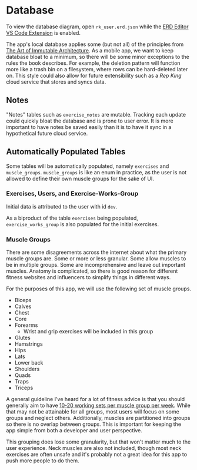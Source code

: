 # Database

To view the database diagram, open `rk_user.erd.json` while the 
[ERD Editor VS Code Extension](https://marketplace.visualstudio.com/items?itemName=dineug.vuerd-vscode)
is enabled.

The app's local database applies some (but not all) of the principles from
[The Art of Immutable Architecture](https://michaelperry.net/the-art-of-immutable-architecture/).
As a mobile app, we want to keep database bloat to a minimum, so there will be
some minor exceptions to the rules the book describes. For example, the
deletion pattern will function more like a trash bin on a filesystem, where
rows can be hard-deleted later on. This style could also allow for future
extensibility such as a *Rep King* cloud service that stores and syncs data.

## Notes

"Notes" tables such as `exercise_notes` are mutable. Tracking each update could
quickly bloat the database and is prone to user error. It is more important to
have notes be saved easily than it is to have it sync in a
hypothetical future cloud service.

## Automatically Populated Tables

Some tables will be automatically populated, namely `exercises` and
`muscle_groups`. `muscle_groups` is like an enum in practice, as the user is
not allowed to define their own muscle groups for the sake of UI.

### Exercises, Users, and Exercise-Works-Group

Initial data is attributed to the user with id `dev`.

As a biproduct of the table `exercises` being populated, `exercise_works_group`
is also populated for the initial exercises.

### Muscle Groups

There are some disagreements across the internet about what the primary muscle
groups are. Some or more or less granular. Some allow muscles to be in multiple
groups. Some are incomprehensive and leave out important muscles. Anatomy is 
complicated, so there is good reason for different fitness websites and
influencers to simplify things in different ways.

For the purposes of this app, we will use the following set of muscle groups.

- Biceps
- Calves
- Chest
- Core
- Forearms
    - Wrist and grip exercises will be included in this group
- Glutes
- Hamstrings
- Hips
- Lats
- Lower back
- Shoulders
- Quads
- Traps
- Triceps

A general guideline I've heard for a lot of fitness advice is that you should
generally aim to have [10-20 working sets per muscle group per week](https://builtwithscience.com/fitness-tips/how-many-sets-per-muscle-group-per-week/).
While that may not be attainable for all groups, most users will focus on some
groups and neglect others. Additionally, muscles are partitioned into groups
so there is no overlap between groups. This is important for keeping the app
simple from both a developer and user perspective.

This grouping does lose some granularity, but that won't matter
much to the user experience. Neck muscles are also not included, though most
neck exercises are often unsafe and it's probably not a great idea for this
app to push more people to do them.
